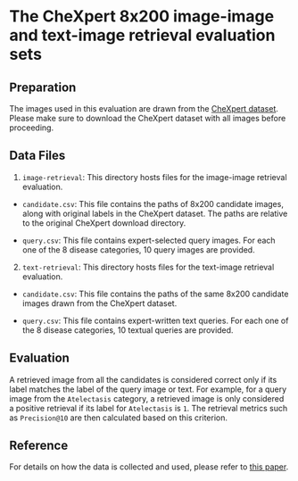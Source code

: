 The CheXpert 8x200 image-image and text-image retrieval evaluation sets
===============

## Preparation

The images used in this evaluation are drawn from the [CheXpert dataset](https://stanfordmlgroup.github.io/competitions/chexpert/). Please make sure to download the CheXpert dataset with all images before proceeding.

## Data Files

1. `image-retrieval`: This directory hosts files for the image-image retrieval evaluation.

- `candidate.csv`: This file contains the paths of 8x200 candidate images, along with original labels in the CheXpert dataset. The paths are relative to the original CheXpert download directory.

- `query.csv`: This file contains expert-selected query images. For each one of the 8 disease categories, 10 query images are provided.


2. `text-retrieval`: This directory hosts files for the text-image retrieval evaluation.

- `candidate.csv`: This file contains the paths of the same 8x200 candidate images drawn from the CheXpert dataset.

- `query.csv`: This file contains expert-written text queries. For each one of the 8 disease categories, 10 textual queries are provided.


## Evaluation

A retrieved image from all the candidates is considered correct only if its label matches the label of the query image or text. For example, for a query image from the `Atelectasis` category, a retrieved image is only considered a positive retrieval if its label for `Atelectasis` is `1`. The retrieval metrics such as `Precision@10` are then calculated based on this criterion.

## Reference

For details on how the data is collected and used, please refer to [this paper](https://arxiv.org/abs/2010.00747).
